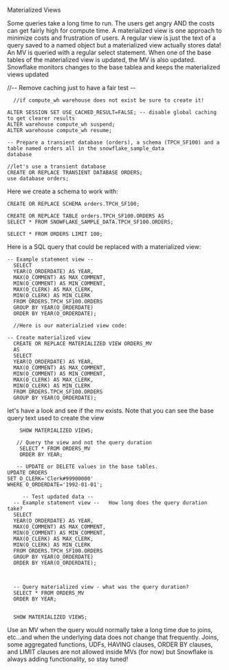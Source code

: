 Materialized Views

Some queries take a long time to run.  The users get angry AND the costs can get fairly high for compute time.  A materialized view is one approach to minimize costs and frustration of users.  A regular view is just the text of a query saved to a named object but a materialized view actually stores data!  An MV is queried with a regular select statement.  When one of the base tables of the materialized view is updated, the MV is also updated.  Snowflake monitors changes to the base tablea and keeps the materialized views updated

  //-- Remove caching just to have a fair test -- 
  
      //if compute_wh warehouse does not exist be sure to create it!

    ALTER SESSION SET USE_CACHED_RESULT=FALSE; -- disable global caching to get clearer results
    ALTER warehouse compute_wh suspend;
    ALTER warehouse compute_wh resume;

    -- Prepare a transient database (orders), a schema (TPCH_SF100) and a table named orders all in the snowflake_sample_data
    database
    
    //let's use a transient database
    CREATE OR REPLACE TRANSIENT DATABASE ORDERS;
    use database orders;
    
 Here we create a schema to work with:
        
    CREATE OR REPLACE SCHEMA orders.TPCH_SF100;

    CREATE OR REPLACE TABLE orders.TPCH_SF100.ORDERS AS
    SELECT * FROM SNOWFLAKE_SAMPLE_DATA.TPCH_SF100.ORDERS;

    SELECT * FROM ORDERS LIMIT 100;
    
Here is a SQL query that could be replaced with a materialized view:
    
    -- Example statement view -- 
      SELECT
      YEAR(O_ORDERDATE) AS YEAR,
      MAX(O_COMMENT) AS MAX_COMMENT,
      MIN(O_COMMENT) AS MIN_COMMENT,
      MAX(O_CLERK) AS MAX_CLERK,
      MIN(O_CLERK) AS MIN_CLERK
      FROM ORDERS.TPCH_SF100.ORDERS
      GROUP BY YEAR(O_ORDERDATE)
      ORDER BY YEAR(O_ORDERDATE);
           
      //Here is our materialzied view code:
      
    -- Create materialized view
      CREATE OR REPLACE MATERIALIZED VIEW ORDERS_MV
      AS 
      SELECT
      YEAR(O_ORDERDATE) AS YEAR,
      MAX(O_COMMENT) AS MAX_COMMENT,
      MIN(O_COMMENT) AS MIN_COMMENT,
      MAX(O_CLERK) AS MAX_CLERK,
      MIN(O_CLERK) AS MIN_CLERK
      FROM ORDERS.TPCH_SF100.ORDERS
      GROUP BY YEAR(O_ORDERDATE);
      
  let's have a look and see if the mv exists.  Note that you can see the base query text used to create the view
        
        SHOW MATERIALIZED VIEWS;

       // Query the view and not the query duration
        SELECT * FROM ORDERS_MV
        ORDER BY YEAR;
        
       -- UPDATE or DELETE values in the base tables.
    UPDATE ORDERS
    SET O_CLERK='Clerk#99900000' 
    WHERE O_ORDERDATE='1992-01-01';

         -- Test updated data --
      -- Example statement view --   How long does the query duration take?
      SELECT
      YEAR(O_ORDERDATE) AS YEAR,
      MAX(O_COMMENT) AS MAX_COMMENT,
      MIN(O_COMMENT) AS MIN_COMMENT,
      MAX(O_CLERK) AS MAX_CLERK,
      MIN(O_CLERK) AS MIN_CLERK
      FROM ORDERS.TPCH_SF100.ORDERS
      GROUP BY YEAR(O_ORDERDATE)
      ORDER BY YEAR(O_ORDERDATE);



      -- Query materialized view - what was the query duration?
      SELECT * FROM ORDERS_MV
      ORDER BY YEAR;


      SHOW MATERIALIZED VIEWS;
        
Use an MV when the query would normally take a long time due to joins, etc...and when the underlying data does not change that frequently.  Joins, some aggregated functions, UDFs, HAVING clauses, ORDER BY clauses, and LIMIT clauses are not allowed inside MVs (for now) but Snowflake is always adding functionality, so stay tuned!

